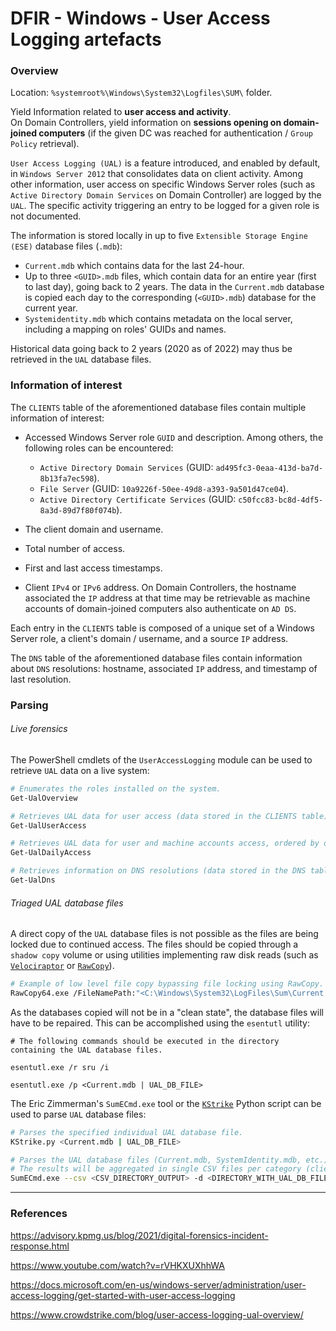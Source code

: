 # DFIR - Windows - User Access Logging artefacts

### Overview

Location: `%systemroot%\Windows\System32\Logfiles\SUM\` folder.

Yield Information related to **user access and activity**. <br>
On Domain Controllers, yield information on **sessions opening on domain-joined
computers** (if the given DC was reached for authentication / `Group Policy`
retrieval).

`User Access Logging (UAL)` is a feature introduced, and enabled by default, in
`Windows Server 2012` that consolidates data on client activity. Among other
information, user access on specific Windows Server roles (such as
`Active Directory Domain Services` on Domain Controller) are logged by the
`UAL`. The specific activity triggering an entry to be logged for a given role
is not documented.

The information is stored locally in up to five
`Extensible Storage Engine (ESE)` database files (`.mdb`):
  - `Current.mdb` which contains data for the last 24-hour.
  - Up to three `<GUID>.mdb` files, which contain data for an entire year
    (first to last day), going back to 2 years. The data in the `Current.mdb`
    database is copied each day to the corresponding (`<GUID>.mdb`) database
    for the current year.
  - `Systemidentity.mdb` which contains metadata on the local server, including
    a mapping on roles' GUIDs and names.

Historical data going back to 2 years (2020 as of 2022) may thus be retrieved
in the `UAL` database files.

### Information of interest

The `CLIENTS` table of the aforementioned database files contain multiple
information of interest:
  - Accessed Windows Server role `GUID` and description. Among others, the
    following roles can be encountered:
      - `Active Directory Domain Services` (GUID:
        `ad495fc3-0eaa-413d-ba7d-8b13fa7ec598`).
      - `File Server` (GUID: `10a9226f-50ee-49d8-a393-9a501d47ce04`).
      - `Active Directory Certificate Services` (GUID:
        `c50fcc83-bc8d-4df5-8a3d-89d7f80f074b`).

  - The client domain and username.

  - Total number of access.

  - First and last access timestamps.

  - Client `IPv4` or `IPv6` address. On Domain Controllers, the hostname
    associated the `IP` address at that time may be retrievable as machine
    accounts of domain-joined computers also authenticate on `AD DS`.

Each entry in the `CLIENTS` table is composed of a unique set of a Windows
Server role, a client's domain / username, and a source `IP` address.

The `DNS` table of the aforementioned database files contain information about
`DNS` resolutions: hostname, associated `IP` address, and timestamp of last
resolution.

### Parsing

###### Live forensics

The PowerShell cmdlets of the `UserAccessLogging` module can be used to
retrieve `UAL` data on a live system:

```bash
# Enumerates the roles installed on the system.
Get-UalOverview

# Retrieves UAL data for user access (data stored in the CLIENTS table).
Get-UalUserAccess

# Retrieves UAL data for user and machine accounts access, ordered by date (data stored in the CLIENTS table).
Get-UalDailyAccess

# Retrieves information on DNS resolutions (data stored in the DNS table).
Get-UalDns
```

###### Triaged UAL database files

A direct copy of the `UAL` database files is not possible as the files are
being locked due to continued access. The files should be copied through a
`shadow copy` volume or using utilities implementing raw disk reads (such as
[`Velociraptor`](https://github.com/Velocidex/velociraptor) or
[`RawCopy`](https://github.com/jschicht/RawCopy)).

```bash
# Example of low level file copy bypassing file locking using RawCopy.
RawCopy64.exe /FileNamePath:"<C:\Windows\System32\LogFiles\Sum\Current.mdb | UAL_DB_FILE>" /OutputPath:"<OUTPUT_DIRECTORY>"
```

As the databases copied will not be in a "clean state", the database files will
have to be repaired. This can be accomplished using the `esentutl` utility:

```
# The following commands should be executed in the directory containing the UAL database files.

esentutl.exe /r sru /i

esentutl.exe /p <Current.mdb | UAL_DB_FILE>
```

The Eric Zimmerman's `SumECmd.exe` tool or
the [`KStrike`](https://github.com/brimorlabs/KStrike) Python script can be
used to parse `UAL` database files:

```bash
# Parses the specified individual UAL database file.
KStrike.py <Current.mdb | UAL_DB_FILE>

# Parses the UAL database files (Current.mdb, SystemIdentity.mdb, etc.) in the specified directory.
# The results will be aggregated in single CSV files per category (client access, DNS requests, etc.).
SumECmd.exe --csv <CSV_DIRECTORY_OUTPUT> -d <DIRECTORY_WITH_UAL_DB_FILES>
```

--------------------------------------------------------------------------------

### References

https://advisory.kpmg.us/blog/2021/digital-forensics-incident-response.html

https://www.youtube.com/watch?v=rVHKXUXhhWA

https://docs.microsoft.com/en-us/windows-server/administration/user-access-logging/get-started-with-user-access-logging

https://www.crowdstrike.com/blog/user-access-logging-ual-overview/
